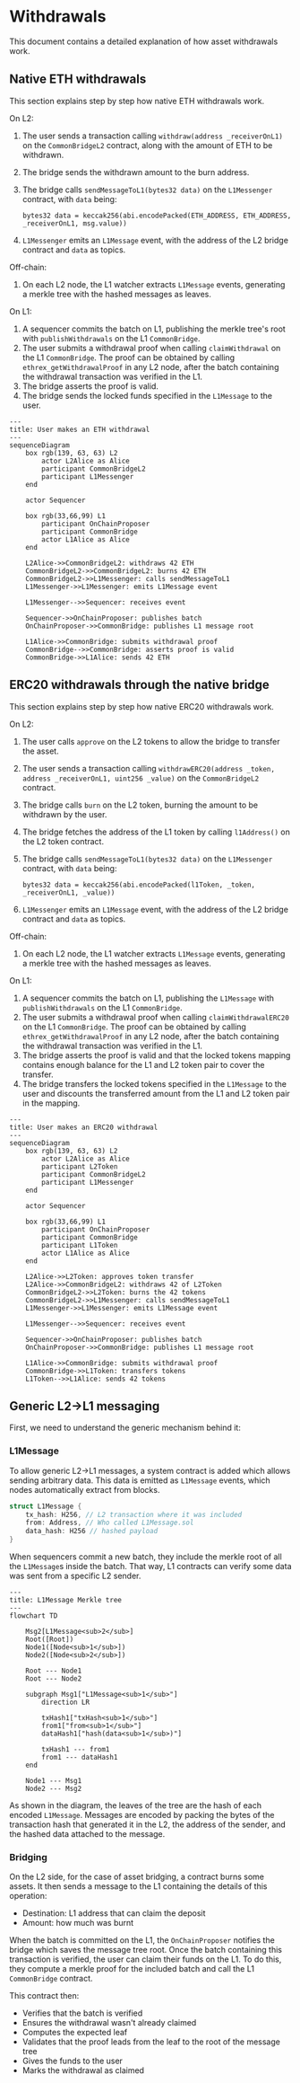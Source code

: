 # Withdrawals

This document contains a detailed explanation of how asset withdrawals work.

## Native ETH withdrawals

This section explains step by step how native ETH withdrawals work.

On L2:

1. The user sends a transaction calling `withdraw(address _receiverOnL1)` on the `CommonBridgeL2` contract, along with the amount of ETH to be withdrawn.
2. The bridge sends the withdrawn amount to the burn address.
3. The bridge calls `sendMessageToL1(bytes32 data)` on the `L1Messenger` contract, with `data` being:

    ```solidity
    bytes32 data = keccak256(abi.encodePacked(ETH_ADDRESS, ETH_ADDRESS, _receiverOnL1, msg.value))
    ```

4. `L1Messenger` emits an `L1Message` event, with the address of the L2 bridge contract and `data` as topics.

Off-chain:

1. On each L2 node, the L1 watcher extracts `L1Message` events, generating a merkle tree with the hashed messages as leaves.

On L1:

1. A sequencer commits the batch on L1, publishing the merkle tree's root with `publishWithdrawals` on the L1 `CommonBridge`.
2. The user submits a withdrawal proof when calling `claimWithdrawal` on the L1 `CommonBridge`.
   The proof can be obtained by calling `ethrex_getWithdrawalProof` in any L2 node, after the batch containing the withdrawal transaction was verified in the L1.
3. The bridge asserts the proof is valid.
4. The bridge sends the locked funds specified in the `L1Message` to the user.

```mermaid
---
title: User makes an ETH withdrawal
---
sequenceDiagram
    box rgb(139, 63, 63) L2
        actor L2Alice as Alice
        participant CommonBridgeL2
        participant L1Messenger
    end

    actor Sequencer

    box rgb(33,66,99) L1
        participant OnChainProposer
        participant CommonBridge
        actor L1Alice as Alice
    end

    L2Alice->>CommonBridgeL2: withdraws 42 ETH
    CommonBridgeL2->>CommonBridgeL2: burns 42 ETH
    CommonBridgeL2->>L1Messenger: calls sendMessageToL1
    L1Messenger->>L1Messenger: emits L1Message event

    L1Messenger-->>Sequencer: receives event

    Sequencer->>OnChainProposer: publishes batch
    OnChainProposer->>CommonBridge: publishes L1 message root

    L1Alice->>CommonBridge: submits withdrawal proof
    CommonBridge-->>CommonBridge: asserts proof is valid
    CommonBridge->>L1Alice: sends 42 ETH
```

## ERC20 withdrawals through the native bridge

This section explains step by step how native ERC20 withdrawals work.

On L2:

1. The user calls `approve` on the L2 tokens to allow the bridge to transfer the asset.
2. The user sends a transaction calling `withdrawERC20(address _token, address _receiverOnL1, uint256 _value)` on the `CommonBridgeL2` contract.
3. The bridge calls `burn` on the L2 token, burning the amount to be withdrawn by the user.
4. The bridge fetches the address of the L1 token by calling `l1Address()` on the L2 token contract.
5. The bridge calls `sendMessageToL1(bytes32 data)` on the `L1Messenger` contract, with `data` being:

    ```solidity
    bytes32 data = keccak256(abi.encodePacked(l1Token, _token, _receiverOnL1, _value))
    ```

6. `L1Messenger` emits an `L1Message` event, with the address of the L2 bridge contract and `data` as topics.

Off-chain:

1. On each L2 node, the L1 watcher extracts `L1Message` events, generating a merkle tree with the hashed messages as leaves.

On L1:

1. A sequencer commits the batch on L1, publishing the `L1Message` with `publishWithdrawals` on the L1 `CommonBridge`.
2. The user submits a withdrawal proof when calling `claimWithdrawalERC20` on the L1 `CommonBridge`.
   The proof can be obtained by calling `ethrex_getWithdrawalProof` in any L2 node, after the batch containing the withdrawal transaction was verified in the L1.
3. The bridge asserts the proof is valid and that the locked tokens mapping contains enough balance for the L1 and L2 token pair to cover the transfer.
4. The bridge transfers the locked tokens specified in the `L1Message` to the user and discounts the transferred amount from the L1 and L2 token pair in the mapping.

```mermaid
---
title: User makes an ERC20 withdrawal
---
sequenceDiagram
    box rgb(139, 63, 63) L2
        actor L2Alice as Alice
        participant L2Token
        participant CommonBridgeL2
        participant L1Messenger
    end

    actor Sequencer

    box rgb(33,66,99) L1
        participant OnChainProposer
        participant CommonBridge
        participant L1Token
        actor L1Alice as Alice
    end

    L2Alice->>L2Token: approves token transfer
    L2Alice->>CommonBridgeL2: withdraws 42 of L2Token
    CommonBridgeL2->>L2Token: burns the 42 tokens
    CommonBridgeL2->>L1Messenger: calls sendMessageToL1
    L1Messenger->>L1Messenger: emits L1Message event

    L1Messenger-->>Sequencer: receives event

    Sequencer->>OnChainProposer: publishes batch
    OnChainProposer->>CommonBridge: publishes L1 message root

    L1Alice->>CommonBridge: submits withdrawal proof
    CommonBridge->>L1Token: transfers tokens
    L1Token-->>L1Alice: sends 42 tokens
```

## Generic L2->L1 messaging

First, we need to understand the generic mechanism behind it:

### L1Message

To allow generic L2->L1 messages, a system contract is added which allows sending arbitrary data. This data is emitted as `L1Message` events, which nodes automatically extract from blocks.

```rust
struct L1Message {
    tx_hash: H256, // L2 transaction where it was included
    from: Address, // Who called L1Message.sol
    data_hash: H256 // hashed payload
}
```

When sequencers commit a new batch, they include the merkle root of all the `L1Message`s inside the batch.
That way, L1 contracts can verify some data was sent from a specific L2 sender.

```mermaid
---
title: L1Message Merkle tree
---
flowchart TD
    
    Msg2[L1Message<sub>2</sub>]
    Root([Root])
    Node1([Node<sub>1</sub>])
    Node2([Node<sub>2</sub>])

    Root --- Node1
    Root --- Node2

    subgraph Msg1["L1Message<sub>1</sub>"]
        direction LR

        txHash1["txHash<sub>1</sub>"]
        from1["from<sub>1</sub>"]
        dataHash1["hash(data<sub>1</sub>)"]

        txHash1 --- from1
        from1 --- dataHash1
    end

    Node1 --- Msg1
    Node2 --- Msg2
```

As shown in the diagram, the leaves of the tree are the hash of each encoded `L1Message`.
Messages are encoded by packing the bytes of the transaction hash that generated it in the L2, the address of the sender, and the hashed data attached to the message.

### Bridging

On the L2 side, for the case of asset bridging, a contract burns some assets.
It then sends a message to the L1 containing the details of this operation:

- Destination: L1 address that can claim the deposit
- Amount: how much was burnt

When the batch is committed on the L1, the `OnChainProposer` notifies the bridge which saves the message tree root.
Once the batch containing this transaction is verified, the user can claim their funds on the L1.
To do this, they compute a merkle proof for the included batch and call the L1 `CommonBridge` contract.

This contract then:

- Verifies that the batch is verified
- Ensures the withdrawal wasn't already claimed
- Computes the expected leaf
- Validates that the proof leads from the leaf to the root of the message tree
- Gives the funds to the user
- Marks the withdrawal as claimed
